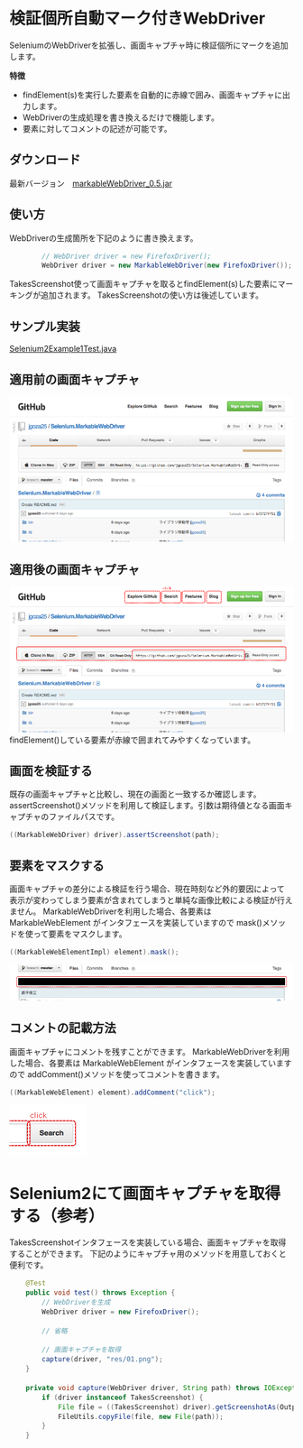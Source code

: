 # 検証個所自動マーク付きWebDriver

SeleniumのWebDriverを拡張し、画面キャプチャ時に検証個所にマークを追加します。

**特徴**
* findElement(s)を実行した要素を自動的に赤線で囲み、画面キャプチャに出力します。
* WebDriverの生成処理を書き換えるだけで機能します。
* 要素に対してコメントの記述が可能です。

## ダウンロード

最新バージョン　[markableWebDriver_0.5.jar](https://github.com/jgoza25/markableDriver/raw/master/dist/markableWebDriver_0.5.jar)

## 使い方
WebDriverの生成箇所を下記のように書き換えます。
```java
		// WebDriver driver = new FirefoxDriver();
		WebDriver driver = new MarkableWebDriver(new FirefoxDriver());
```
TakesScreenshot使って画面キャプチャを取るとfindElement(s)した要素にマーキングが追加されます。
TakesScreenshotの使い方は後述しています。

## サンプル実装
[Selenium2Example1Test.java](https://github.com/jgoza25/markableDriver/blob/master/example/org/jgoza25/selenium/example/Selenium2Example1Test.java)


## 適用前の画面キャプチャ
![view2](res/00b.png)

## 適用後の画面キャプチャ
![view3](res/00.png)
findElement()している要素が赤線で囲まれてみやすくなっています。

## 画面を検証する
既存の画面キャプチャと比較し、現在の画面と一致するか確認します。
assertScreenshot()メソッドを利用して検証します。引数は期待値となる画面キャプチャのファイルパスです。
```java
((MarkableWebDriver) driver).assertScreenshot(path);
```

## 要素をマスクする
画面キャプチャの差分による検証を行う場合、現在時刻など外的要因によって
表示が変わってしまう要素が含まれてしまうと単純な画像比較による検証が行えません。
MarkableWebDriverを利用した場合、各要素は MarkableWebElement がインタフェースを実装していますので
mask()メソッドを使って要素をマスクします。
```java
((MarkableWebElementImpl) element).mask();
```
![masked.png](res/masked.png)

## コメントの記載方法
画面キャプチャにコメントを残すことができます。
MarkableWebDriverを利用した場合、各要素は MarkableWebElement がインタフェースを実装していますので
addComment()メソッドを使ってコメントを書きます。
```java
((MarkableWebElement) element).addComment("click");
```
![comment.png](res/comment.png)
# Selenium2にて画面キャプチャを取得する（参考）
TakesScreenshotインタフェースを実装している場合、画面キャプチャを取得することができます。
下記のようにキャプチャ用のメソッドを用意しておくと便利です。

```java
	@Test
	public void test() throws Exception {
		// WebDriverを生成
		WebDriver driver = new FirefoxDriver();
		
		// 省略

		// 画面キャプチャを取得
		capture(driver, "res/01.png");
	}

	private void capture(WebDriver driver, String path) throws IOException {
		if (driver instanceof TakesScreenshot) {
			File file = ((TakesScreenshot) driver).getScreenshotAs(OutputType.FILE);
			FileUtils.copyFile(file, new File(path));
		}
	}
```
